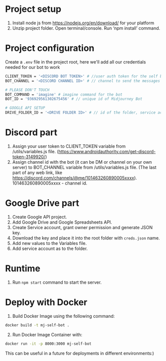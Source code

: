# Project setup
1. Install node js from https://nodejs.org/en/download/ for your platform
2. Unzip project folder. Open terminal/console. Run ‘npm install’ command.

# Project configuration
Create a `.env` file in the project root, here we'll add all our credentials needed for our bot to work

```sh
CLIENT_TOKEN = '<DISCORD BOT TOKEN>' # //user auth token for the self bot
BOT_CHANNEL = '<DISCORD CHANNEL ID>' # // channel to send the messages

# PLEASE DON'T TOUCH
BOT_COMMAND = 'imagine' # imagine command for the bot
BOT_ID = '936929561302675456' # // unique id of Midjourney Bot

# GOOGLE API SETUP
DRIVE_FOLDER_ID = '<DRIVE FOLDER ID>' # // id of the folder, service account should be editor
```

# Discord part
1. Assign your user token to CLIENT_TOKEN variable from /utils/variables.js file. (https://www.androidauthority.com/get-discord-token-3149920/)
2. Assign channel id with the bot (it can be DM or channel on your own server) to BOT_CHANNEL variable from /utils/variables.js file. (The last part of any web link, like https://discord.com/channels/@me/101463260890005xxxx). 101463260890005xxxx - channel id.

# Google Drive part
1. Create Google API project.
2. Add Google Drive and Google Spreadsheets API.
3. Create Service account, grant owner permission and generate JSON key.
4. Download the key and place it into the root folder with `creds.json` name.
5. Add new values to the Variables file.
6. Add service account as to the folder.

# Runtime
1. Run `npm start` command to start the server.

# Deploy with Docker
1. Build Docker Image using the following command:

```sh
docker build -t mj-self-bot .
```

2. Run Docker Image Container with:
```sh
docker run -it -p 8000:3000 mj-self-bot
```

This can be useful in a future for deployments in different environments:)